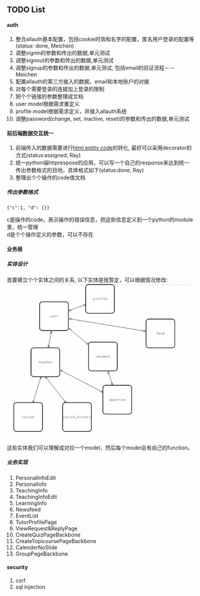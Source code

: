 ## TODO List  
[htmlenti]: http://www.w3schools.com/html/html_entities.asp "HTML Entity Code"
[entitydesign]: ./todo/simple_entity_design.png "Simple Entity Design"
  
#### auth  
1. 整合allauth基本配置，包括cookie时效和名字的配置，匿名用户登录的配置等(status: done, Meichen)
2. 调整signin的参数和传出的数据,单元测试  
3. 调整signout的参数和传出的数据,单元测试  
4. 调整signup的参数和传出的数据,单元测试, 包括email的验证流程－－Meichen  
5. 配置allauth的第三方接入的数据，email和本地账户的对接  
6. 对每个需要登录的连接加上登录的限制
7. 把个个链接的参数整理成文档
8. user model根据需求重定义  
9. profile model根据需求定义，并接入allauth系统
10. 调整password(change, set, inactive, reset)的参数和传出的数据,单元测试  
  
  
#### 前后端数据交互统一  
1. 前端传入的数据需要进行[html entity code][htmlenti]的转化, 最好可以采用decorator的方式(status:assigned, Ray)  
2. 统一python端httprespose的应用，可以写一个自己的response来达到统一传出参数格式的目地，具体格式如下(status:done, Ray)  
3. 整理出个个操作的code值文档
    
##### 传出参数格式
    
    {"c":1, "d": {}}  
  
c是操作的code，表示操作的错误信息，把这些信息定义到一个python的module里，统一管理  
d是个个操作定义的参数，可以不存在
  
  
#### 业务层  
  
##### 实体设计  
首要建立个个实体之间的关系, 以下实体是我暂定，可以根据情况修改:  
![Simple Entity Design][entitydesign]   
这些实体我们可以理解成对应一个model，然后每个model会有自己的function。

##### 业务实现

1. PersonalInfoEdit  
2. PersonalInfo  
3. TeachingInfo  
4. TeachingInfoEdit  
5. LearningInfo  
6. Newsfeed  
7. EventList  
8. TutorProfilePage  
9. ViewRequest&ReplyPage  
10. CreateQuizPageBackbone  
11. CreateTopicoursePageBackbone  
12. CalenderNoSlide  
13. GroupPageBackbone

#### security  
1. csrf  
2. sql injection
